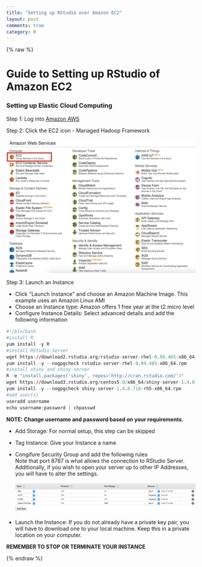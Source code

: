 ```yaml
---
title: "Setting up RStudio over Amazon EC2"
layout: post
comments: true
category: R
---
```


{% raw %}

# Guide to Setting up RStudio of Amazon EC2 #

### Setting up Elastic Cloud Computing ###

Step 1: Log into [Amazon AWS](https://aws.amazon.com/)

Step 2: Click the EC2 icon - Managed Hadoop Framework <br><br>
![plot of chunk image1](/figure/2015-12-03-RStudio-Server/image1.png)

Step 3: Launch an Instance <br>
- Click "Launch Instance" and choose an Amazon Machine Image.  This example uses an Amazon Linux AMI <br>
- Choose an Instance type:  Amazon offers 1 free year at the t2.micro level <br>
- Configure Instance Details: Select advanced details and add the following information<br>

```r
#!/bin/bash
#install R
yum install -y R
#install RStudio-Server
wget https://download2.rstudio.org/rstudio-server-rhel-0.99.465-x86_64.rpm
yum install -y --nogpgcheck rstudio-server-rhel-0.99.465-x86_64.rpm
#install shiny and shiny-server
R -e "install.packages('shiny', repos='http://cran.rstudio.com/')"
wget https://download3.rstudio.org/centos5.9/x86_64/shiny-server-1.4.0.718-rh5-x86_64.rpm
yum install -y --nogpgcheck shiny-server-1.4.0.718-rh5-x86_64.rpm
#add user(s)
useradd username
echo username:password | chpasswd
```
<b> NOTE:  Change username and password based on your requirements. </b><br>

- Add Storage: For normal setup, this step can be skipped <br>
- Tag Instance: Give your Instance a name <br>
- Congifure Security Group and add the following rules<br>
Note that port 8787 is what allows the connection to RStudio Server.  Additionally, if you wish to open your server up to other IP Addresses, you will have to alter the settings.<br><br>
![plot of chunk image2](/figure/2015-12-03-RStudio-Server/image2.png)

- Launch the Instance:  If you do not already have a private key pair, you will have to download one to your local machine.  Keep this in a private location on your computer.



<b> REMEMBER TO STOP OR TERMINATE YOUR INSTANCE </b><br>

{% endraw %}

<script>
  (function(i,s,o,g,r,a,m){i['GoogleAnalyticsObject']=r;i[r]=i[r]||function(){
  (i[r].q=i[r].q||[]).push(arguments)},i[r].l=1*new Date();a=s.createElement(o),
  m=s.getElementsByTagName(o)[0];a.async=1;a.src=g;m.parentNode.insertBefore(a,m)
  })(window,document,'script','//www.google-analytics.com/analytics.js','ga');

  ga('create', 'UA-57468410-2', 'auto');
  ga('send', 'pageview');

</script>
